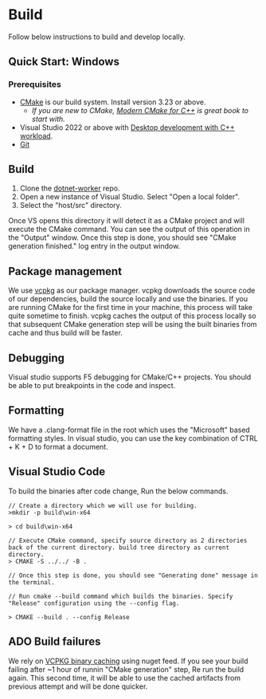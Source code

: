 # Build

Follow below instructions to build and develop locally.

## Quick Start: Windows

### Prerequisites


* [CMake](https://cmake.org/download/) is our build system. Install version 3.23 or above.
    * _If you are new to CMake, [Modern CMake for C++](https://learning.oreilly.com/library/view/modern-cmake-for/9781801070058/) is great book to start with._
* Visual Studio 2022 or above with [Desktop development with C++ workload](https://learn.microsoft.com/en-us/cpp/build/vscpp-step-0-installation?view=msvc-170).
* [Git](https://git-scm.com/downloads)

## Build

1. Clone the [dotnet-worker](https://github.com/Azure/azure-functions-dotnet-worker) repo.
2. Open a new instance of Visual Studio. Select "Open a local folder".
3. Select the "host/src" directory.

Once VS opens this directory it will detect it as a CMake project and will execute the CMake command. You can see the output of this operation in the "Output" window. Once this step is done, you should see "CMake generation finished." log entry in the output window.

## Package management

We use [vcpkg](https://vcpkg.io/en/index.html) as our package manager. vcpkg downloads the source code of our dependencies, build the source locally and use the binaries. If you are running CMake for the first time in your machine, this process will take quite sometime to finish. vcpkg caches the output of this process locally so that subsequent CMake generation step will be using the built binaries from cache and thus build will be faster.

## Debugging

Visual studio supports F5 debugging for CMake/C++ projects. You should be able to put breakpoints in the code and inspect.

## Formatting

We have a .clang-format file in the root which uses the "Microsoft" based formatting styles. In visual studio, you can use the key combination of CTRL + K + D to format a document.

## Visual Studio Code

To build the binaries after code change, Run the below commands.

```
// Create a directory which we will use for building.
>mkdir -p build\win-x64

> cd build\win-x64

// Execute CMake command, specify source directory as 2 directories back of the current directory. build tree directory as current directory.
> CMAKE -S ../../ -B .

// Once this step is done, you should see "Generating done" message in the terminal.

// Run cmake --build command which builds the binaries. Specify "Release" configuration using the --config flag.

> CMAKE --build . --config Release

```


## ADO Build failures

We rely on [VCPKG binary caching](https://learn.microsoft.com/en-us/vcpkg/users/binarycaching) using nuget feed. If you see your build failing after ~1 hour of runnin "CMake generation" step, Re run the build again. This second time, it will be able to use the cached artifacts from previous attempt and will be done quicker.
